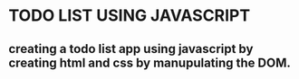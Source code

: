 # TODO LIST USING JAVASCRIPT

## creating a todo list app using javascript by creating html and css by manupulating the DOM.
